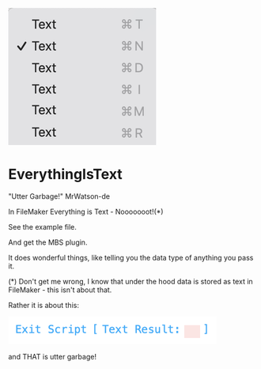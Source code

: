 ![EverythingIsTextTextTextTextText](EverythingIsTextTextTextTextText.png)
# EverythingIsText
"Utter Garbage!" MrWatson-de


In FileMaker Everything is Text - Nooooooot!(*)

See the example file.

And get the MBS plugin.

It does wonderful things, like telling you the data type of anything you pass it.

(*) Don't get me wrong, I know that under the hood data is stored as text in FileMaker - this isn't about that.

Rather it is about this:

![ExitScriptTextResult](ExitScriptTextResult.png)

and THAT is utter garbage!